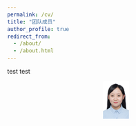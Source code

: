 ```yaml
---
permalink: /cv/
title: "团队成员"
author_profile: true
redirect_from: 
  - /about/
  - /about.html
---
```



test test
<div style="text-align: center;">
    <img src="/images/guo.png" alt="xiaohui Image" style="width:12%;"/>
</div>


